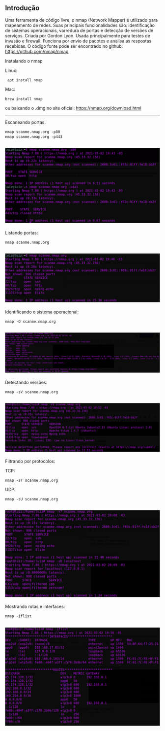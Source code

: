 ## Introdução

Uma ferramenta de código livre, o nmap (Network Mapper) é utilizado para mapeamento de redes. Suas principais funcionalidades são: identificação de sistemas operacionais, varredura de portas e detecção de versões de serviços. Criada por Gordon Lyon.
Usada principalmente para testes de invasão e firewall. Funciona por envio de pacotes e analisa as respostas recebidas.
O código fonte pode ser encontrado no github: https://github.com/nmap/nmap

Instalando o nmap

Linux: 
```
 apt install nmap
```

Mac:
```
brew install nmap
```
ou baixando o .dmg no site oficial: https://nmap.org/download.html

------------------------------------------------------------------------------------------------------------

Escaneando portas:
```
nmap scanme.nmap.org -p80
nmap scanme.nmap.org -p443
```
![Listagem de portas especificas](https://github.com/biridiz/Tutorial-nmap/blob/main/images/lista-portas.png)
------------------------------------------------------------------------------------------------------------
Listando portas:
```
nmap scanme.nmap.org
```

![Listagem de portas especificas](https://github.com/biridiz/Tutorial-nmap/blob/main/images/lista.png)
------------------------------------------------------------------------------------------------------------
Identificando o sistema operacional:
```
nmap -O scanme.nmap.org
```

![Listagem de portas especificas](https://github.com/biridiz/Tutorial-nmap/blob/main/images/os.png)
------------------------------------------------------------------------------------------------------------
Detectando versões:
```
nmap -sV scanme.nmap.org
```

![Listagem de portas especificas](https://github.com/biridiz/Tutorial-nmap/blob/main/images/versoes.png)
------------------------------------------------------------------------------------------------------------
Filtrando por protocolos:

TCP:
```
nmap -sT scanme.nmap.org
```
UDP:
```
nmap -sU scanme.nmap.org
```

![Listagem de portas especificas](https://github.com/biridiz/Tutorial-nmap/blob/main/images/tcp-udp.png)
------------------------------------------------------------------------------------------------------------
Mostrando rotas e interfaces:
```
nmap -iflist
```

![Listagem de portas especificas](https://github.com/biridiz/Tutorial-nmap/blob/main/images/rotas.png)
------------------------------------------------------------------------------------------------------------

